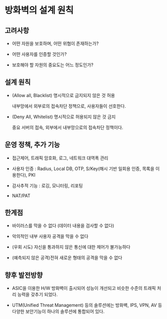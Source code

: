 # 방화벽의 설계 원칙

## 고려사항

* 어떤 자원을 보호하며, 어떤 위협이 존재하는가?

* 어떤 사용자를 인증할 것인가?

* 보호해야 할 자원의 중요도는 어느 정도인가?

## 설계 원칙

* (Allow all, Blacklist) 명시적으로 금지되지 않은 것 허용

  내부망에서 외부로의 접속차단 정책으로, 사용자들이 선호한다.

* (Deny All, Whitelist) 명시적으로 허용되지 않은 것 금지

  중요 서버의 접속, 외부에서 내부망으로의 접속차단 정책이다.

## 운영 정책, 추가 기능

* 접근제어, 트래픽 암호화, 로그, 네트워크 대역폭 관리

* 사용자 인증 : Radius, Local DB, OTP, S/Key(해시 기반 일회용 인증, 목록을 이용한다), PKI

* 감사추적 기능 : 로깅, 모니터링, 리포팅

* NAT/PAT

## 한계점

* 바이러스를 막을 수 없다 (데이터 내용을 검사할 수 없다)

* 악의적인 내부 사용자 공격을 막을 수 없다

* (우회 시도) 자신을 통과하지 않은 통신에 대한 제어가 불가능하다

* (예측되지 않은 공격)전혀 새로운 형태의 공격을 막을 수 없다

## 향후 발전방향

* ASIC을 이용한 H/W 방화벽이 출시되어 성능이 개선되고 비슷한 수준의 트래픽 처리 능력을 갖추기 되었다.

* UTM(Unified Threat Management) 등의 솔루션에는 방화벽, IPS, VPN, AV 등 다양한 보안기능이 하나의 솔루션에 통합되어 있다.